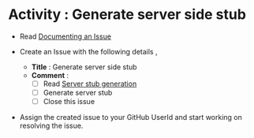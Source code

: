 # Activity : Generate server side stub

* Read [Documenting an Issue](https://github.com/openBackhaul/ApplicationPattern/blob/develop/doc/PreparingSpecifying/DocumentingAnIssue/DocumentingAnIssue.md)
  
* Create an Issue with the following details , 
  * **Title** : Generate server side stub
  * **Comment** :
    - [ ] Read [Server stub generation](https://github.com/openBackhaul/ApplicationPattern/blob/develop/doc/ImplementingApplications/Steps2GenerateServerStub/Steps2GenerateServerStub.md)
    - [ ] Generate server stub
    - [ ] Close this issue

* Assign the created issue to your GitHub UserId and start working on resolving the issue.

